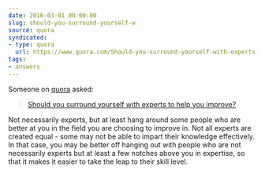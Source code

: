 ```yaml
---
date: 2016-03-01 00:00:00
slug: should-you-surround-yourself-w
source: quora
syndicated:
- type: quora
  url: https://www.quora.com/Should-you-surround-yourself-with-experts-to-help-you-improve/answer/Roy-Tang
tags:
- answers
---
```


Someone on [quora](https://quora.com) asked:

> [Should you surround yourself with experts to help you improve?](https://www.quora.com/Should-you-surround-yourself-with-experts-to-help-you-improve/answer/Roy-Tang)


Not necessarily experts, but at least hang around some people who are better at you in the field you are choosing to improve in. Not all experts are created equal - some may not be able to impart their knowledge effectively. In that case, you may be better off hanging out with people who are not necessarily experts but at least a few notches above you in expertise, so that it makes it easier to take the leap to their skill level.